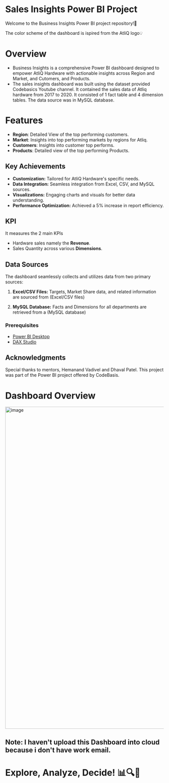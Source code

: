 # Sales Insights Power BI Project
Welcome to the Business Insights Power BI project repository!🚀

The color scheme of the dashboard is ispired from the AtliQ logo💡

# Overview
- Business Insights is a comprehensive Power BI dashboard designed to empower AtliQ Hardware with actionable insights across Region and Market, and Cutomers, and Products.
- The sales insights dashboard was built using the dataset provided Codebasics Youtube channel. It contained the sales data of Atliq hardware from 2017 to 2020. It consisted of 1 fact table and 4 dimension tables. The data source was in MySQL database.

# Features
- **Region**: Detailed View of the top performing customers.
- **Market**: Insights into top performing markets by regions for Atliq.
- **Customers**: Insights into customer top performs.
- **Products**: Detailed view of the top performing Products. 

## Key Achievements
- **Customization:** Tailored for AtliQ Hardware's specific needs.
- **Data Integration:** Seamless integration from Excel, CSV, and MySQL sources.
- **Visualizations:** Engaging charts and visuals for better data understanding.
- **Performance Optimization:** Achieved a 5% increase in report efficiency.

## KPI
It measures the 2 main KPIs

- Hardware sales namely the **Revenue**.
- Sales Quantity across various **Dimensions**.

## Data Sources
The dashboard seamlessly collects and utilizes data from two primary sources:

1. **Excel/CSV Files:** Targets, Market Share data, and related information are sourced from (Excel/CSV files)
   
2. **MySQL Database:** Facts and Dimensions for all departments are retrieved from a (MySQL database)

### Prerequisites
- [Power BI Desktop](https://powerbi.microsoft.com/desktop/)
- [DAX Studio](https://daxstudio.org/)


## Acknowledgments
Special thanks to mentors, Hemanand Vadivel and Dhaval Patel. This project was part of the Power BI project offered by CodeBasis.

# Dashboard Overview
<img width="1596" height="1020" alt="image" src="https://github.com/user-attachments/assets/f3fae38d-18f6-4b41-a79a-9bd342ad24dc" />

## Note: I haven't upload this Dashboard into cloud because i don't have work email.


# Explore, Analyze, Decide! 📊🔍🚀
